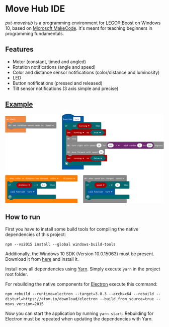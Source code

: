 # Move Hub IDE #

*pxt-movehub* is a programming environment for [LEGO® Boost](https://www.lego.com/themes/boost) on Windows 10, based on [Microsoft MakeCode](https://github.com/Microsoft/pxt). It's meant for teaching beginners in programming fundamentals.

## Features ##

- Motor (constant, timed and angled)
- Rotation notifications (angle and speed)
- Color and distance sensor notifications (color/distance and luminosity)
- LED
- Button notifications (pressed and released)
- Tilt sensor notifications (3 axis simple and precise)

## [Example](examples/vernie.js) ##
![Vernie](examples/vernie.png)

## How to run ##

First you have to install some build tools for compiling the native dependencies of this project:

    npm --vs2015 install --global windows-build-tools

Additionally, the Windows 10 SDK (Version 10.0.15063) must be present. Download it from [here](https://go.microsoft.com/fwlink/p/?LinkId=845298) and install it.

Install now all dependencies using [Yarn](https://yarnpkg.com/). Simply execute `yarn` in the project root folder.

For rebuilding the native components for [Electron](https://electronjs.org/) execute this command:

    npm rebuild --runtime=electron --target=3.0.3 --arch=x64 --rebuild --disturl=https://atom.io/download/electron --build_from_source=true --msvs_version=2015

Now you can start the application by running `yarn start`. Rebuilding for Electron must be repeated when updating the dependencies with Yarn.
